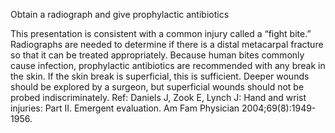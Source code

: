 Obtain a radiograph and give prophylactic antibiotics

This presentation is consistent with a common injury called a “fight bite.” Radiographs are needed to determine if there is a distal metacarpal fracture so that it can be treated appropriately. Because human bites commonly cause infection, prophylactic antibiotics are recommended with any break in the skin. If the skin break is superficial, this is sufficient. Deeper wounds should be explored by a surgeon, but superficial wounds should not be probed indiscriminately. Ref: Daniels J, Zook E, Lynch J: Hand and wrist injuries: Part II. Emergent evaluation. Am Fam Physician 2004;69(8):1949-1956.